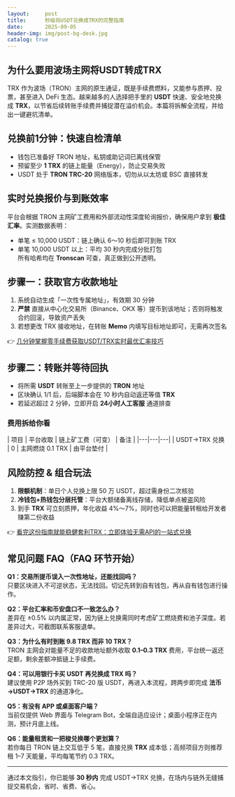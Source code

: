 ```yaml
---
layout:     post
title:      秒级将USDT兑换成TRX的完整指南
date:       2025-09-05
header-img: img/post-bg-desk.jpg
catalog: true
---
```


## 为什么要用波场主网将USDT转成TRX
TRX 作为波场（TRON）主网的原生通证，既是手续费燃料，又能参与质押、投票，甚至进入 DeFi 生态。越来越多的人选择把手里的 **USDT** 快速、安全地兑换成 **TRX**，以节省后续转账手续费并捕捉潜在溢价机会。本篇将拆解全流程，并给出一键避坑清单。

## 兑换前1分钟：快速自检清单
- 钱包已准备好 TRON 地址，私钥或助记词已离线保管  
- 预留至少 **1 TRX** 的链上能量（Energy），防止交易失败  
- USDT 处于 **TRON TRC-20** 网络版本，切勿从以太坊或 BSC 直接转发

## 实时兑换报价与到账效率
平台会根据 TRON 主网矿工费用和外部流动性深度轮询报价，确保用户拿到 **极佳汇率**。实测数据表明：  
- 单笔 ≤ 10,000 USDT：链上确认 6～10 秒后即可到账 TRX  
- 单笔 10,000 USDT 以上：平均 30 秒内完成分批打包  
所有哈希均在 **Tronscan** 可查，真正做到公开透明。

## 步骤一：获取官方收款地址
1. 系统自动生成「一次性专属地址」，有效期 30 分钟  
2. **严禁** 直接从中心化交易所（Binance、OKX 等）提币到该地址；否则将触发合约回滚，导致资产丢失  
3. 若想更改 TRX 接收地址，在转账 **Memo** 内填写目标地址即可，无需再次签名  

👉 [几分钟掌握零手续费获取USDT/TRX实时最优汇率技巧](https://okxdog.com/)

## 步骤二：转账并等待回执
- 将所需 **USDT** 转账至上一步提供的 **TRON** 地址  
- 区块确认 1/1 后，后端脚本会在 10 秒内自动返还等值 **TRX**  
- 若延迟超过 2 分钟，立即开启 **24小时人工客服** 通道排查  

### 费用拆给你看
| 项目 | 平台收取 | 链上矿工费（可变） | 备注 |
|---|---|---|
| USDT→TRX 兑换 | 0 | 主网燃烧 0.1 TRX | 由平台垫付 |

## 风险防控 & 组合玩法
1. **限额机制**：单日个人兑换上限 50 万 USDT，超过需身份二次核验  
2. **冷钱包+热钱包分层托管**：平台大额储备离线存储，降低单点被盗风险  
3. 到手 **TRX** 可立刻质押，年化收益 4%～7%，同时也可以把能量转租给开发者赚第二份收益  

👉 [看完这份指南就能稳健套利TRX：立即体验无需API的一站式兑换](https://okxdog.com/)

## 常见问题 FAQ（FAQ 环节开始）

**Q1：交易所提币误入一次性地址，还能找回吗？**  
只要区块进入不可逆状态，无法找回。切记先转到自有钱包，再从自有钱包进行操作。

**Q2：平台汇率和币安盘口不一致怎么办？**  
差异在 ±0.5% 以内属正常，因为链上兑换需同时考虑矿工燃烧费和池子深度。若差异过大，可截图联系客服退单。

**Q3：为什么有时到账 9.8 TRX 而非 10 TRX？**  
TRON 主网会对能量不足的收款地址额外收取 **0.1–0.3 TRX** 费用，平台统一返还足额，剩余差额冲抵链上手续费。

**Q4：可以用银行卡买 USDT 再兑换成 TRX 吗？**  
建议使用 P2P 场外买到 TRC-20 版 USDT，再进入本流程，跨两步即完成 **法币→USDT→TRX** 的通道净化。

**Q5：有没有 APP 或桌面客户端？**  
当前仅提供 Web 界面与 Telegram Bot，全端自适应设计；桌面小程序正在内测，预计月底上线。

**Q6：能量租赁和一把梭兑换哪个更划算？**  
若你每日 TRON 链上交互低于 5 笔，直接兑换 **TRX** 成本低；高频项目方则推荐租 1–7 天能量，平均每笔节约 0.3 TRX。

---

通过本文指引，你已能够 **30 秒内** 完成 USDT→TRX 兑换，在场内与链外无缝捕捉交易机会，省时、省费、省心。